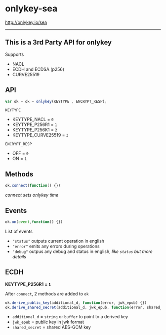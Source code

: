 # onlykey-sea
http://onlykey.io/sea

------

This is a 3rd Party API for onlykey
---

Supports
* NACL
* ECDH and ECDSA (p256)
* CURVE25519


API
----

```js
var ok = ok = onlykey(KEYTYPE , ENCRYPT_RESP);
```
`KEYTYPE`
*   KEYTYPE_NACL = `0`
*   KEYTYPE_P256R1 = `1`
*   KEYTYPE_P256K1 = `2`
*   KEYTYPE_CURVE25519 = `3`

`ENCRYPT_RESP`
*   OFF = `0`
*   ON  = `1`

Methods
-----

```js
ok.connect(function() {})
```
_connect sets onlykey time_



Events
-----

```js
ok.on(event,function() {})
```

List of events

* `"status"`  outputs current operation in english
* `"error"`   emits any errors during operations
* `"debug"`   outpus any debug and status in english, _like `status` but more details_


ECDH 
-----

__KEYTYPE_P256R1 = `1`__

After `connect`, 2 methods are added to `ok`


```js
ok.derive_public_key(additional_d, function(error, jwk_epub) {})
ok.derive_shared_secret(additional_d, jwk_epub, function(error, shared_secret) {})
```

*   `additional_d` = `string` or `buffer` to point to a derived key
*   `jwk_epub` = public key in jwk format
*   `shared_secret`  = shared AES-GCM key


